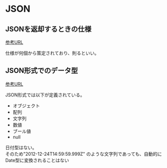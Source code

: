 # JSON

## JSONを返却するときの仕様

[参考URL](https://jsonapi.org/)

仕様が何個から策定されており、則るといい。

## JSON形式でのデータ型

[参考URL](https://sakapon.wordpress.com/2012/12/23/deserializejsondate/)

JSON形式では以下が定義されている。

- オブジェクト
- 配列
- 文字列
- 数値
- ブール値
- null

日付型はない。  
そのため"2012-12-24T14:59:59.999Z" のような文字列であっても、自動的にDate型に変換されることはない
